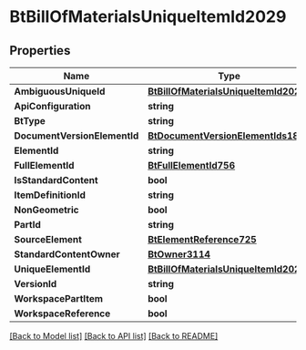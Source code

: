 # BtBillOfMaterialsUniqueItemId2029

## Properties

Name | Type | Description | Notes
------------ | ------------- | ------------- | -------------
**AmbiguousUniqueId** | [**BtBillOfMaterialsUniqueItemId2029**](BTBillOfMaterialsUniqueItemId-2029.md) |  | [optional] 
**ApiConfiguration** | **string** |  | [optional] 
**BtType** | **string** |  | [optional] 
**DocumentVersionElementId** | [**BtDocumentVersionElementIds1897**](BTDocumentVersionElementIds-1897.md) |  | [optional] 
**ElementId** | **string** |  | [optional] 
**FullElementId** | [**BtFullElementId756**](BTFullElementId-756.md) |  | [optional] 
**IsStandardContent** | **bool** |  | [optional] 
**ItemDefinitionId** | **string** |  | [optional] 
**NonGeometric** | **bool** |  | [optional] 
**PartId** | **string** |  | [optional] 
**SourceElement** | [**BtElementReference725**](BTElementReference-725.md) |  | [optional] 
**StandardContentOwner** | [**BtOwner3114**](BTOwner-3114.md) |  | [optional] 
**UniqueElementId** | [**BtBillOfMaterialsUniqueItemId2029**](BTBillOfMaterialsUniqueItemId-2029.md) |  | [optional] 
**VersionId** | **string** |  | [optional] 
**WorkspacePartItem** | **bool** |  | [optional] 
**WorkspaceReference** | **bool** |  | [optional] 

[[Back to Model list]](../README.md#documentation-for-models) [[Back to API list]](../README.md#documentation-for-api-endpoints) [[Back to README]](../README.md)


